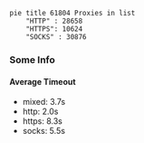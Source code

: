 
```mermaid
pie title 61804 Proxies in list
    "HTTP" : 28658
    "HTTPS": 10624
    "SOCKS" : 30876
```

### Some Info
#### Average Timeout

- mixed: 3.7s
- http: 2.0s
- https: 8.3s
- socks: 5.5s